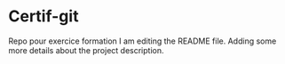 # Certif-git
Repo pour exercice formation
I am editing the README file. Adding some more details about the project description.
